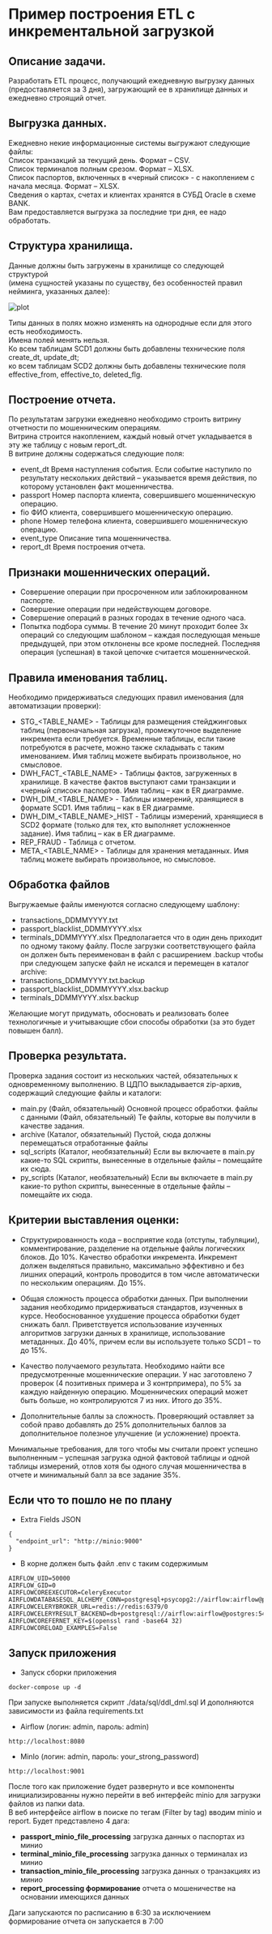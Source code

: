 # Пример построения ETL с инкрементальной загрузкой

## Описание задачи.
Разработать ETL процесс, получающий ежедневную выгрузку данных (предоставляется за 3 дня), загружающий ее в хранилище 
данных и ежедневно строящий отчет.

## Выгрузка данных.
Ежедневно некие информационные системы выгружают следующие файлы:  
Список транзакций за текущий день. Формат – CSV.  
Список терминалов полным срезом. Формат – XLSX.  
Список паспортов, включенных в «черный список» - с накоплением с начала месяца. Формат – XLSX.  
Сведения о картах, счетах и клиентах хранятся в СУБД Oracle в схеме BANK.  
Вам предоставляется выгрузка за последние три дня, ее надо обработать.

## Структура хранилища.
Данные должны быть загружены в хранилище со следующей структурой  
(имена сущностей указаны по существу, без особенностей правил нейминга, указанных далее):  

![plot](./images/1.png)

Типы данных в полях можно изменять на однородные если для этого есть необходимость.   
Имена полей менять нельзя.  
Ко всем таблицам SCD1 должны быть добавлены технические поля create_dt, update_dt;  
ко всем таблицам SCD2 должны быть добавлены технические поля effective_from, effective_to, deleted_flg.

## Построение отчета.
По результатам загрузки ежедневно необходимо строить витрину отчетности по мошенническим операциям.  
Витрина строится накоплением, каждый новый отчет укладывается в эту же таблицу с новым report_dt.  
В витрине должны содержаться следующие поля:
- event_dt
Время наступления события. Если событие наступило по
результату нескольких действий – указывается время действия,
по которому установлен факт мошенничества.
- passport
Номер паспорта клиента, совершившего мошенническую
операцию.
- fio
ФИО клиента, совершившего мошенническую операцию.
- phone
Номер телефона клиента, совершившего мошенническую
операцию.
- event_type
Описание типа мошенничества.
- report_dt
Время построения отчета.

## Признаки мошеннических операций.
- Совершение операции при просроченном или заблокированном
паспорте.
- Совершение операции при недействующем договоре.
- Совершение операций в разных городах в течение одного часа.
- Попытка подбора суммы. В течение 20 минут проходит более 3х операций со следующим шаблоном – каждая последующая меньше 
предыдущей, при этом отклонены все кроме последней. Последняя операция (успешная) в такой цепочке считается мошеннической.

## Правила именования таблиц.
Необходимо придерживаться следующих правил именования (для автоматизации проверки):
- STG_<TABLE_NAME> - Таблицы для размещения стейджинговых таблиц (первоначальная загрузка), промежуточное выделение 
инкремента если требуется. Временные таблицы, если такие потребуются в расчете, можно также складывать с таким именованием. 
Имя таблиц можете выбирать произвольное, но смысловое.
- DWH_FACT_<TABLE_NAME> - Таблицы фактов, загруженных в хранилище. В качестве фактов выступают сами транзакции и 
«черный список» паспортов. Имя таблиц – как в ER диаграмме.
- DWH_DIM_<TABLE_NAME> - Таблицы измерений, хранящиеся в формате SCD1. Имя таблиц – как в ER диаграмме.
- DWH_DIM_<TABLE_NAME>_HIST - Таблицы измерений, хранящиеся в SCD2 формате (только для тех, кто выполняет усложненное задание). 
Имя таблиц – как в ER диаграмме.
- REP_FRAUD - Таблица с отчетом.
- META_<TABLE_NAME> - Таблицы для хранения метаданных. Имя таблиц можете выбирать произвольное, но смысловое.

## Обработка файлов
Выгружаемые файлы именуются согласно следующему шаблону:
- transactions_DDMMYYYY.txt
- passport_blacklist_DDMMYYYY.xlsx
- terminals_DDMMYYYY.xlsx
Предполагается что в один день приходит по одному такому файлу. После загрузки соответствующего файла он должен быть 
переименован в файл с расширением .backup чтобы при следующем запуске файл не искался и перемещен в каталог archive:
- transactions_DDMMYYYY.txt.backup
- passport_blacklist_DDMMYYYY.xlsx.backup
- terminals_DDMMYYYY.xlsx.backup

Желающие могут придумать, обосновать и реализовать более технологичные и учитывающие сбои способы обработки (за это будет повышен балл).

## Проверка результата.
Проверка задания состоит из нескольких частей, обязательных к одновременному выполнению.
В ЦДПО выкладывается zip-архив, содержащий следующие файлы и
каталоги:
- main.py (Файл, обязательный)
Основной процесс обработки.
файлы с данными (Файл, обязательный)
Те файлы, которые вы получили в качестве задания.
- archive Каталог, обязательный)
Пустой, сюда должны перемещаться отработанные файлы
- sql_scripts Каталог, необязательный)
Если вы включаете в main.py какие-то SQL скрипты, вынесенные в
отдельные файлы – помещайте их сюда.
- py_scripts Каталог, необязательный)
Если вы включаете в main.py какие-то python скрипты, вынесенные в
отдельные файлы – помещайте их сюда.

## Критерии выставления оценки:
- Структурированность кода – восприятие кода (отступы, табуляции), комментирование, разделение на отдельные файлы логических 
блоков. До 10%. Качество обработки инкремента. Инкремент должен выделяться правильно, максимально эффективно и без лишних 
операций, контроль проводится в том числе автоматически по нескольким операциям. До 15%.

- Общая сложность процесса обработки данных. При выполнении задания необходимо придерживаться стандартов, изученных в курсе. 
Необоснованное ухудшение процесса обработки будет снижать балл. Приветствуется использование изученных алгоритмов загрузки 
данных в хранилище, использование метаданных. До 40%, причем если вы используете только SCD1 – то до 15%.

- Качество получаемого результата. Необходимо найти все предусмотренные мошеннические операции. У нас заготовлено 7 проверок 
4 позитивных примера и 3 контрпримера), по 5% за каждую найденную операцию. Мошеннических операций может быть больше, 
но контролируются 7 из них. Итого до 35%.

- Дополнительные баллы за сложность. Проверяющий оставляет за собой право добавлять до 25% дополнительных баллов за 
дополнительное полезное улучшение (и усложнение) проекта.

Минимальные требования, для того чтобы мы считали проект успешно выполненным – успешная загрузка одной фактовой таблицы 
и одной таблицы измерений, отлов хотя бы одного случая мошенничества в отчете и минимальный балл за все задание 35%.


## Если что то пошло не по плану

- Extra Fields JSON
```
{
  "endpoint_url": "http://minio:9000"
}
```

- В корне должен быть файл .env с таким содержимым
```
AIRFLOW_UID=50000
AIRFLOW_GID=0
AIRFLOWCOREEXECUTOR=CeleryExecutor
AIRFLOWDATABASESQL_ALCHEMY_CONN=postgresql+psycopg2://airflow:airflow@postgres:5432/airflow
AIRFLOWCELERYBROKER_URL=redis://redis:6379/0
AIRFLOWCELERYRESULT_BACKEND=db+postgresql://airflow:airflow@postgres:5432/airflow
AIRFLOWCOREFERNET_KEY=$(openssl rand -base64 32)
AIRFLOWCORELOAD_EXAMPLES=False
```
## Запуск приложения

- Запуск сборки приложения
```commandline
docker-compose up -d
```

При запуске выполняется скрипт ./data/sql/ddl_dml.sql
И дополняются зависимости из файла requirements.txt

- Airflow (логин: admin, пароль: admin)
```
http://localhost:8080
```

- MinIo (логин: admin, пароль: your_strong_password)
```
http://localhost:9001
```

После того как приложение будет развернуто и все компоненты инициализированны
нужно перейти в веб интерфейс minio для загрузки файлов из папки data.  
В веб интерфейсе airflow в поиске по тегам (Filter by tag) вводим minio и report.
Будет представлено 4 дага:
- **passport_minio_file_processing** загрузка данных о паспортах из минио
- **terminal_minio_file_processing** загрузка данных о терминалах из минио
- **transaction_minio_file_processing** загрузка данных о транзакциях из минио
- **report_processing формирование** отчета о мошеничестве на основании имеющихся данных

Даги запускаются по расписанию в 6:30 за исключением формирование отчета он запускается в 7:00